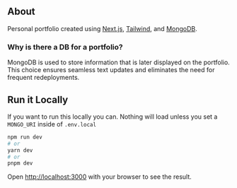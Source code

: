 ## About

Personal portfolio created using [Next.js](https://nextjs.org/), [Tailwind](https://tailwindcss.com/), and [MongoDB](https://www.mongodb.com/).  

### Why is there a DB for a portfolio?

MongoDB is used to store information that is later displayed on the portfolio.  This choice ensures seamless text updates and eliminates the need for frequent redeployments.

## Run it Locally

If you want to run this locally you can.  Nothing will load unless you set a ```MONGO_URI``` inside of ```.env.local```
```bash
npm run dev
# or
yarn dev
# or
pnpm dev
```

Open [http://localhost:3000](http://localhost:3000) with your browser to see the result.
